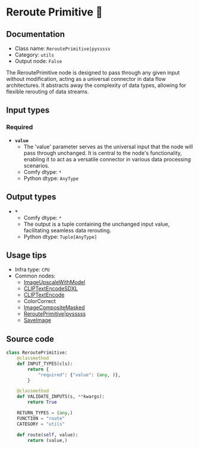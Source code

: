 # Reroute Primitive 🐍
## Documentation
- Class name: `ReroutePrimitive|pysssss`
- Category: `utils`
- Output node: `False`

The ReroutePrimitive node is designed to pass through any given input without modification, acting as a universal connector in data flow architectures. It abstracts away the complexity of data types, allowing for flexible rerouting of data streams.
## Input types
### Required
- **`value`**
    - The 'value' parameter serves as the universal input that the node will pass through unchanged. It is central to the node's functionality, enabling it to act as a versatile connector in various data processing scenarios.
    - Comfy dtype: `*`
    - Python dtype: `AnyType`
## Output types
- **`*`**
    - Comfy dtype: `*`
    - The output is a tuple containing the unchanged input value, facilitating seamless data rerouting.
    - Python dtype: `Tuple[AnyType]`
## Usage tips
- Infra type: `CPU`
- Common nodes:
    - [ImageUpscaleWithModel](../../Comfy/Nodes/ImageUpscaleWithModel.md)
    - [CLIPTextEncodeSDXL](../../Comfy/Nodes/CLIPTextEncodeSDXL.md)
    - [CLIPTextEncode](../../Comfy/Nodes/CLIPTextEncode.md)
    - ColorCorrect
    - [ImageCompositeMasked](../../Comfy/Nodes/ImageCompositeMasked.md)
    - [ReroutePrimitive|pysssss](../../ComfyUI-Custom-Scripts/Nodes/ReroutePrimitive|pysssss.md)
    - [SaveImage](../../Comfy/Nodes/SaveImage.md)



## Source code
```python
class ReroutePrimitive:
    @classmethod
    def INPUT_TYPES(cls):
        return {
            "required": {"value": (any, )},
        }

    @classmethod
    def VALIDATE_INPUTS(s, **kwargs):
        return True

    RETURN_TYPES = (any,)
    FUNCTION = "route"
    CATEGORY = "utils"

    def route(self, value):
        return (value,)

```
